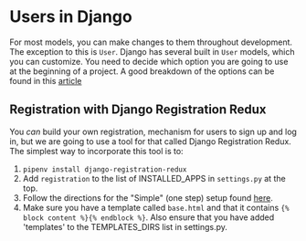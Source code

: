 # Users in Django

For most models, you can make changes to them throughout development. The exception to this is `User`. Django has several built in `User` 
models, which you can customize. You need to decide which option you are going to use at the beginning of a project. A good breakdown of
the options can be found in this [article](https://simpleisbetterthancomplex.com/tutorial/2016/07/22/how-to-extend-django-user-model.html)

## Registration with Django Registration Redux

You *can* build your own registration, mechanism for users to sign up and log in, but we are going to use a tool for that called Django
Registration Redux. The simplest way to incorporate this tool is to:
1. `pipenv install django-registration-redux`
2. Add `registration` to the list of INSTALLED_APPS in `settings.py` at the top.
3. Follow the directions for the "Simple" (one step) setup found [here](https://django-registration-redux.readthedocs.io/en/latest/simple-backend.html).
4. Make sure you have a template called `base.html` and that it contains `{% block content %}{% endblock %}`. Also 
ensure that you have added 'templates' to the TEMPLATES_DIRS list in settings.py.

